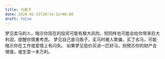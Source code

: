 ```yaml
---
title: 马贩子
date: 2020-02-15T20:54:12+08:00
draft: false
---
```


梦见卖马的人，暗示你现在的投资可能有极大风险，但同样也可能会给你带来巨大利润，提醒你慎重考虑。
梦见自己是马贩子，买马时被人欺骗，买了劣马，可能暗示你在工作或爱情上有闪失。
如果梦见低价买进一匹好马，则预示你的财产会增值，或生意一本万利。
